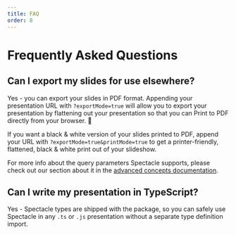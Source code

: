 ```yaml
---
title: FAQ
order: 8
---
```


# Frequently Asked Questions

## Can I export my slides for use elsewhere?

Yes - you can export your slides in PDF format. Appending your presentation URL with `?exportMode=true` will allow you to export your presentation by flattening out your presentation so that you can Print to PDF directly from your browser. 🎉

If you want a black & white version of your slides printed to PDF, append your URL with `?exportMode=true&printMode=true` to get a printer-friendly, flattened, black & white print out of your slideshow.

For more info about the query parameters Spectacle supports, please check out our section about it in the [advanced concepts documentation](./advanced-concepts#query-parameters).

## Can I write my presentation in TypeScript?

Yes - Spectacle types are shipped with the package, so you can safely use Spectacle in any `.ts` or `.js` presentation without a separate type definition import.
